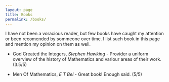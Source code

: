 ```yaml
---
layout: page
title: Books
permalink: /books/
---
```


I have not been a voracious reader, but few books have caught my attention or been recomended by sommeone over time. I list such book in this page and mention my opinion on them as well. 

* God Created the Integers, *Stephen Hawking* - Provider a uniform overview of the history of Mathematics and variour areas of their work. (3.5/5) 

* Men Of Mathematics, *E T Bel* - Great book! Enough said. (5/5)
